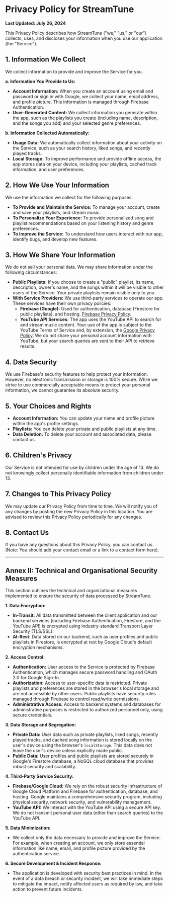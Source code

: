 # Privacy Policy for StreamTune

**Last Updated: July 26, 2024**

This Privacy Policy describes how StreamTune ("we," "us," or "our") collects, uses, and discloses your information when you use our application (the "Service").

## 1. Information We Collect

We collect information to provide and improve the Service for you.

**a. Information You Provide to Us:**

*   **Account Information:** When you create an account using email and password or sign in with Google, we collect your name, email address, and profile picture. This information is managed through Firebase Authentication.
*   **User-Generated Content:** We collect information you generate within the app, such as the playlists you create (including name, description, and the songs you add) and your selected genre preferences.

**b. Information Collected Automatically:**

*   **Usage Data:** We automatically collect information about your activity on the Service, such as your search history, liked songs, and recently played tracks.
*   **Local Storage:** To improve performance and provide offline access, the app stores data on your device, including your playlists, cached track information, and user preferences.

## 2. How We Use Your Information

We use the information we collect for the following purposes:

*   **To Provide and Maintain the Service:** To manage your account, create and save your playlists, and stream music.
*   **To Personalize Your Experience:** To provide personalized song and playlist recommendations based on your listening history and genre preferences.
*   **To Improve the Service:** To understand how users interact with our app, identify bugs, and develop new features.

## 3. How We Share Your Information

We do not sell your personal data. We may share information under the following circumstances:

*   **Public Playlists:** If you choose to create a "public" playlist, its name, description, owner's name, and the songs within it will be visible to other users of the Service. Your private playlists remain visible only to you.
*   **With Service Providers:** We use third-party services to operate our app. These services have their own privacy policies:
    *   **Firebase (Google):** Used for authentication, database (Firestore for public playlists), and hosting. [Firebase Privacy Policy](https://firebase.google.com/support/privacy).
    *   **YouTube API Services:** The app uses the YouTube API to search for and stream music content. Your use of the app is subject to the YouTube Terms of Service and, by extension, the [Google Privacy Policy](https://policies.google.com/privacy). We do not share your personal account information with YouTube, but your search queries are sent to their API to retrieve results.

## 4. Data Security

We use Firebase's security features to help protect your information. However, no electronic transmission or storage is 100% secure. While we strive to use commercially acceptable means to protect your personal information, we cannot guarantee its absolute security.

## 5. Your Choices and Rights

*   **Account Information:** You can update your name and profile picture within the app's profile settings.
*   **Playlists:** You can delete your private and public playlists at any time.
*   **Data Deletion:** To delete your account and associated data, please contact us.

## 6. Children's Privacy

Our Service is not intended for use by children under the age of 13. We do not knowingly collect personally identifiable information from children under 13.

## 7. Changes to This Privacy Policy

We may update our Privacy Policy from time to time. We will notify you of any changes by posting the new Privacy Policy in this location. You are advised to review this Privacy Policy periodically for any changes.

## 8. Contact Us

If you have any questions about this Privacy Policy, you can contact us.
(Note: You should add your contact email or a link to a contact form here).

---

## Annex II: Technical and Organisational Security Measures

This section outlines the technical and organizational measures implemented to ensure the security of data processed by StreamTune.

**1. Data Encryption:**
*   **In-Transit:** All data transmitted between the client application and our backend services (including Firebase Authentication, Firestore, and the YouTube API) is encrypted using industry-standard Transport Layer Security (TLS/SSL).
*   **At-Rest:** Data stored on our backend, such as user profiles and public playlists in Firestore, is encrypted at rest by Google Cloud's default encryption mechanisms.

**2. Access Control:**
*   **Authentication:** User access to the Service is protected by Firebase Authentication, which manages secure password handling and OAuth 2.0 for Google Sign-In.
*   **Authorization:** Access to user-specific data is restricted. Private playlists and preferences are stored in the browser's local storage and are not accessible by other users. Public playlists have security rules managed through Firebase to control read/write permissions.
*   **Administrative Access:** Access to backend systems and databases for administrative purposes is restricted to authorized personnel only, using secure credentials.

**3. Data Storage and Segregation:**
*   **Private Data:** User data such as private playlists, liked songs, recently played tracks, and cached song information is stored locally on the user's device using the browser's `localStorage`. This data does not leave the user's device unless explicitly made public.
*   **Public Data:** User profiles and public playlists are stored securely in Google's Firestore database, a NoSQL cloud database that provides robust security and scalability.

**4. Third-Party Service Security:**
*   **Firebase/Google Cloud:** We rely on the robust security infrastructure of Google Cloud Platform and Firebase for authentication, database, and hosting. Google maintains a comprehensive security program, including physical security, network security, and vulnerability management.
*   **YouTube API:** We interact with the YouTube API using a secure API key. We do not transmit personal user data (other than search queries) to the YouTube API.

**5. Data Minimization:**
*   We collect only the data necessary to provide and improve the Service. For example, when creating an account, we only store essential information like name, email, and profile picture provided by the authentication service.

**6. Secure Development & Incident Response:**
*   The application is developed with security best practices in mind. In the event of a data breach or security incident, we will take immediate steps to mitigate the impact, notify affected users as required by law, and take action to prevent future incidents.
